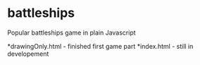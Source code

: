 # battleships
Popular battleships game in plain Javascript

*drawingOnly.html - finished first game part
*index.html - still in developement 
